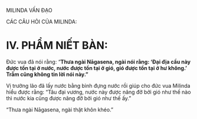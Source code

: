 MILINDA VẤN ĐẠO

CÁC CÂU HỎI CỦA MILINDA:

# IV. PHẨM NIẾT BÀN:

Đức vua đã nói rằng: “**Thưa ngài Nāgasena, ngài nói rằng: ‘Đại địa cầu này được tồn tại ở nước, nước được tồn tại ở gió, gió được tồn tại ở hư không.’ Trẫm cũng không tin lời nói này.”**

Vị trưởng lão đã lấy nước bằng bình đựng nước rồi giúp cho đức vua Milinda hiểu được rằng: “Tâu đại vương, nước này được nâng đỡ bởi gió như thế nào thì nước kia cũng được nâng đỡ bởi gió như thế ấy.”

“Thưa ngài Nāgasena, ngài thật khôn khéo.”
